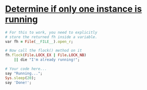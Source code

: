 [1]: http://rosettacode.org/wiki/Determine_if_only_one_instance_is_running

# [Determine if only one instance is running][1]

```ruby
# For this to work, you need to explicitly
# store the returned fh inside a variable.
var fh = File(__FILE__).open_r;
 
# Now call the flock() method on it
fh.flock(File.LOCK_EX | File.LOCK_NB)
    || die "I'm already running!";
 
# Your code here...
say "Running...";
Sys.sleep(20);
say 'Done!';
```
